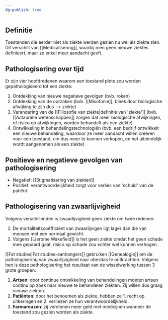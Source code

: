 ```yaml
---
dg-publish: true
---
```

## Definitie
Toestanden die eerder niet als ziekte werden gezien nu wel als ziekte zien. Dit verschilt van [[Medicalisering]], waarbij men geen nieuwe ziektes definieert, maar ze enkel meer aandacht geeft.

## Pathologisering over tijd
Er zijn vier hoofdredenen waarom een toestand plots zou worden gepathologiseerd tot een ziekte:
1. Ontdekking van nieuwe negatieve gevolgen (bvb. roken)
2. Ontdekking van de oorzaken (bvb. [[Misofonie]], bleek door biologische afwijking te zijn dus --> ziekte)
3. Verandering van de [[Fillosofie van ziekte|definitie van 'ziekte']] (bvb. [[Actauriële wetenschappen]] zorgen dat meer biologische afwijkingen, of risico op afwijkingen, worden behandelt als een ziekte)
4. Ontwikkeling in behandelingstechnologiën (bvb. een bedrijf ontwikkelt een nieuwe behandeling, waardoor ze meer aandacht willen creëren voor een toestand, om dus meer te kunnen verkopen, en het uiteindelijk wordt aangenomen als een ziekte)

## Positieve en negatieve gevolgen van pathologisering
- Negatief: [[Stigmatisering van ziekten]]
- Positief: verantwoordelijkheid zorgt voor verlies van 'schuld' van de patiënt

## Pathologisering van zwaarlijvigheid
Volgens verschillenden is zwaarlijvigheid geen ziekte om twee redenen:
1. De mortaliteitscoëfficiënt van zwaarlijvigen ligt lager dan die van mensen met een normaal gewicht.
2. Volgens [[Jerome Wakefield]] is het geen ziekte omdat het geen schade mee gepaard gaat, risico op schade zou echter wel kunnen verhogen.

[[Fat studies|Fat studies-aanhangers]] gebruiken [[Genealogie]] om de pathologisering van zwaarlijvigheid naar obesitas te ontkrachten. Volgens hen is deze pathologisering het resultaat van de wisselwerking tussen 3 grote groepen:
1. **Artsen**: door continue ontwikkeling van behandelingen moeten artsen continu op zoek naar nieuwe te behandelen ziekten. Zij willen dus graag nieuwe ziekten.
2. **Patiënten**: door het benoemen als ziekte, hebben ze 1. recht op uitkeringen en 2. verliezen ze hun verantwoordelijkheid.
3. **Farmareuzen**: zij verdienen meer geld met medicijnen wanneer de toestand zou gezien worden als ziekte.